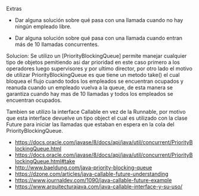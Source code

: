 Extras

* Dar alguna solución sobre qué pasa con una llamada cuando no
  hay ningún empleado libre.

* Dar alguna solución sobre qué pasa con una llamada cuando
  entran más de 10 llamadas concurrentes.

 
Solucion:   Se  utilizo un [PriorityBlockingQueue] permite manejar cualquier tipo de objetos pemitiendo asi dar  prioridad en este caso primero a los operadores
			luego supervisores y por ultimo director, por otro lado el motivo de utilizar PriorityBlockingQueue es que tiene un metodo take() el cual bloquea el flujo cuando todos los empleados se encuentran ocupados y reanuda cuando un empleado vuelva a la queue, de esta manera se garantiza cuando hay mas de 10 llamadas y todos los empleados se encuentran ocupados.
			
Tambien se utilizo la interface Callable en vez de la Runnable, por motivo que esta interface devuelve un tipo object el cual  es utilizado con la clase Future  para iniciar las llamadas que estaban en espera en la cola del PriorityBlockingQueue.
			
* https://docs.oracle.com/javase/8/docs/api/java/util/concurrent/PriorityBlockingQueue.html
* https://docs.oracle.com/javase/8/docs/api/java/util/concurrent/PriorityBlockingQueue.html#take
* http://www.baeldung.com/java-priority-blocking-queue
* https://dzone.com/articles/java-callable-future-understanding
* https://www.journaldev.com/1090/java-callable-future-example
* https://www.arquitecturajava.com/java-callable-interface-y-su-uso/
